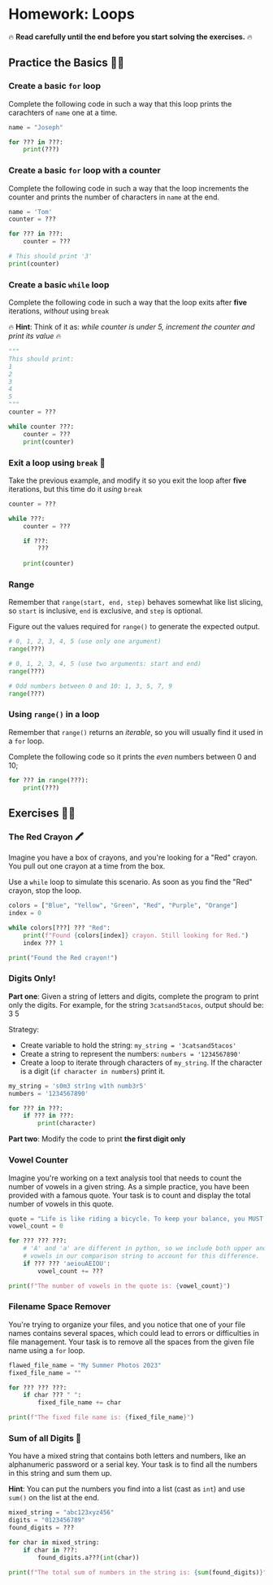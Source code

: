 # Homework: Loops

🔥 **Read carefully until the end before you start solving the exercises.** 🔥

## Practice the Basics 💪🏻

### Create a basic `for` loop

Complete the following code in such a way that this loop prints the carachters 
of `name` one at a time.

```python
name = "Joseph"

for ??? in ???:
    print(???)
```

### Create a basic `for` loop with a counter

Complete the following code in such a way that the loop increments the
counter and prints the number of characters in `name` at the end.

```python
name = 'Tom'
counter = ???

for ??? in ???:
    counter = ???

# This should print '3'
print(counter)
```

### Create a basic `while` loop

Complete the following code in such a way that the loop exits after **five**
iterations, _without_ using `break`

🔥 **Hint**: Think of it as: _while counter is under 5, increment the counter and print its value_ 🔥

```python
"""
This should print:
1
2
3
4
5
"""
counter = ???

while counter ???:
    counter = ???
    print(counter)
```

### Exit a loop using `break` 🛑

Take the previous example, and modify it so you exit the loop after **five** iterations, 
but this time do it _using_ `break`

```python
counter = ???

while ???:
    counter = ???

    if ???:
        ???
        
    print(counter)
```

### Range

Remember that `range(start, end, step)` behaves somewhat like list slicing, so `start` is inclusive,
`end` is exclusive, and `step` is optional.

Figure out the values required for `range()` to generate the expected output.

```python
# 0, 1, 2, 3, 4, 5 (use only one argument)
range(???)

# 0, 1, 2, 3, 4, 5 (use two arguments: start and end)
range(???)

# Odd numbers between 0 and 10: 1, 3, 5, 7, 9
range(???)
```

### Using `range()` in a loop

Remember that `range()` returns an _iterable_, so you will usually find it used in a `for` loop.

Complete the following code so it prints the _even_ numbers between 0 and 10;

```python
for ??? in range(???):
    print(???)
```

## Exercises 🏋🏻

###  The Red Crayon 🖍️

Imagine you have a box of crayons, and you're looking for a "Red" crayon. 
You pull out one crayon at a time from the box. 

Use a `while` loop to simulate this scenario.  As soon as you find the "Red" crayon, stop the loop.

```python
colors = ["Blue", "Yellow", "Green", "Red", "Purple", "Orange"]
index = 0

while colors[???] ??? "Red":
    print(f"Found {colors[index]} crayon. Still looking for Red.")
    index ??? 1

print("Found the Red crayon!")
```

### Digits Only!

**Part one**: Given a string of letters and digits, complete the program to print only the digits. 
For example, for the string `3catsand5tacos`, output should be: 3 5

Strategy:
- Create variable to hold the string: `my_string = '3catsand5tacos'`
- Create a string to represent the numbers: `numbers = '1234567890'`
- Create a loop to iterate through characters of `my_string`. 
If the character is a digit (`if character in numbers`) print it.

```python
my_string = 's0m3 str1ng w1th numb3r5'
numbers = '1234567890'

for ??? in ???:
    if ??? in ???:
        print(character)
```

**Part two**: Modify the code to print **the first digit only**

### Vowel Counter

Imagine you're working on a text analysis tool that needs to count the number of vowels in a given string. 
As a simple practice, you have been provided with a famous quote. Your task is to count and display the total 
number of vowels in this quote.

```python
quote = "Life is like riding a bicycle. To keep your balance, you MUST keep moving."
vowel_count = 0

for ??? ??? ???:
    # 'A' and 'a' are different in python, so we include both upper and lowercase
    # vowels in our comparison string to account for this difference.
    if ??? ??? 'aeiouAEIOU':
        vowel_count += ???

print(f"The number of vowels in the quote is: {vowel_count}")
```

### Filename Space Remover

You're trying to organize your files, and you notice that one of your file names contains several spaces, 
which could lead to errors or difficulties in file management. Your task is to remove all the spaces from 
the given file name using a `for` loop.

```python
flawed_file_name = "My Summer Photos 2023"
fixed_file_name = ""

for ??? ??? ???:
    if char ??? " ":
        fixed_file_name += char

print(f"The fixed file name is: {fixed_file_name}")

```

### Sum of all Digits 🔢

You have a mixed string that contains both letters and numbers, like an alphanumeric password or 
a serial key. Your task is to find all the numbers in this string and sum them up.

**Hint**: You can put the numbers you find into a list (cast as `int`) and use `sum()` on the list at the end.

```python
mixed_string = "abc123xyz456"
digits = "0123456789"
found_digits = ???

for char in mixed_string:
    if char in ???:
        found_digits.a???(int(char))

print(f"The total sum of numbers in the string is: {sum(found_digits)}")
```
